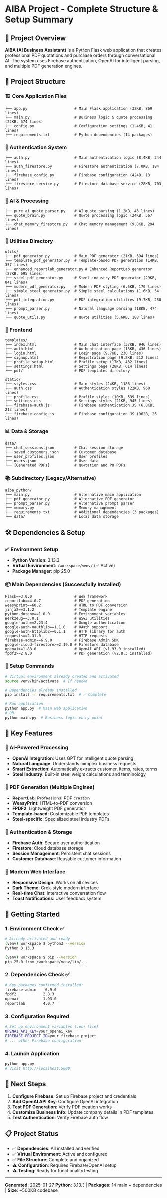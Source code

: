 # AIBA Project - Complete Structure & Setup Summary

## 🚀 Project Overview
**AIBA (AI Business Assistant)** is a Python Flask web application that creates professional PDF quotations and purchase orders through conversational AI. The system uses Firebase authentication, OpenAI for intelligent parsing, and multiple PDF generation engines.

## 📁 Project Structure

### 🏗️ Core Application Files
```
├── app.py                     # Main Flask application (32KB, 869 lines)
├── main.py                    # Business logic & quote processing (22KB, 574 lines)
├── config.py                  # Configuration settings (1.4KB, 41 lines)
├── requirements.txt           # Python dependencies (14 packages)
```

### 🔐 Authentication System
```
├── auth.py                    # Main authentication logic (8.4KB, 244 lines)
├── auth_firestore.py          # Firestore authentication (7.0KB, 184 lines)
├── firebase_config.py         # Firebase configuration (424B, 13 lines)
├── firestore_service.py       # Firestore database service (28KB, 703 lines)
```

### 🤖 AI & Processing
```
├── pure_ai_quote_parser.py    # AI quote parsing (1.2KB, 43 lines)
├── quote_brain.py             # Quote processing logic (24KB, 567 lines)
├── chat_memory_firestore.py   # Chat memory management (9.8KB, 294 lines)
```

### 🔧 Utilities Directory
```
utils/
├── pdf_generator.py           # Main PDF generator (21KB, 594 lines)
├── template_pdf_generator.py  # Template-based PDF generation (14KB, 357 lines)
├── enhanced_reportlab_generator.py # Enhanced ReportLab generator (27KB, 695 lines)
├── steel_pdf_generator.py     # Steel industry PDF generator (29KB, 841 lines)
├── modern_pdf_generator.py    # Modern PDF styling (6.6KB, 170 lines)
├── simple_steel_generator.py  # Simple steel calculations (1.6KB, 54 lines)
├── pdf_integration.py         # PDF integration utilities (9.7KB, 250 lines)
├── prompt_parser.py           # Natural language parsing (18KB, 474 lines)
└── quote_utils.py             # Quote utilities (5.6KB, 188 lines)
```

### 🎨 Frontend
```
templates/
├── index.html                 # Main chat interface (37KB, 946 lines)
├── auth.html                  # Authentication page (18KB, 436 lines)
├── login.html                 # Login page (9.7KB, 230 lines)
├── signup.html                # Registration page (9.2KB, 212 lines)
├── profile_setup.html         # Profile setup (17KB, 432 lines)
├── settings.html              # Settings page (28KB, 614 lines)
└── pdf/                       # PDF templates directory

static/
├── styles.css                 # Main styles (24KB, 1186 lines)
├── auth.css                   # Authentication styles (22KB, 960 lines)
├── profile.css                # Profile styles (10KB, 539 lines)
├── settings.css               # Settings styles (21KB, 945 lines)
├── firebase-auth.js           # Firebase authentication JS (6.8KB, 213 lines)
└── firebase-config.js         # Firebase configuration JS (962B, 26 lines)
```

### 📊 Data & Storage
```
data/
├── chat_sessions.json         # Chat session storage
├── saved_customers.json       # Customer database
├── user_profiles.json         # User profiles
├── users.json                 # User data
└── [Generated PDFs]           # Quotation and PO PDFs
```

### 📚 Subdirectory (Legacy/Alternative)
```
aiba_python/
├── main.py                    # Alternative main application
├── pdf_generator.py           # Alternative PDF generator
├── prompt_parser.py           # Alternative prompt parser
├── memory.py                  # Memory management
├── requirements.txt           # Additional dependencies (3 packages)
└── data/                      # Local data storage
```

## 🛠️ Dependencies & Setup

### ✅ Environment Setup
- **Python Version**: 3.13.3
- **Virtual Environment**: `/workspace/venv/` (✅ Active)
- **Package Manager**: pip 25.0

### 📦 Main Dependencies (Successfully Installed)
```
Flask==3.0.0                   # Web framework
reportlab==4.0.7               # PDF generation
weasyprint==60.2               # HTML to PDF conversion
jinja2==3.1.2                  # Template engine
python-dotenv==1.0.0           # Environment variables
Werkzeug==3.0.1                # WSGI utilities
google-auth==2.23.4            # Google authentication
google-auth-oauthlib==1.1.0    # OAuth support
google-auth-httplib2==0.1.1    # HTTP library for auth
requests==2.31.0               # HTTP requests
firebase-admin==6.9.0          # Firebase Admin SDK
google-cloud-firestore>=2.19.0 # Firestore database
openai>=1.88.0                 # OpenAI API (v1.93.0 installed)
fpdf2>=2.8.0                   # PDF generation (v2.8.3 installed)
```

### 🔧 Setup Commands
```bash
# Virtual environment already created and activated
source venv/bin/activate  # If needed

# Dependencies already installed
pip install -r requirements.txt  # ✅ Complete

# Run application
python app.py  # Main web application
# OR
python main.py  # Business logic entry point
```

## 🌟 Key Features

### 🤖 AI-Powered Processing
- **OpenAI Integration**: Uses GPT for intelligent quote parsing
- **Natural Language**: Understands complex business requests
- **Smart Extraction**: Automatically extracts customer, items, rates, terms
- **Steel Industry**: Built-in steel weight calculations and terminology

### 📄 PDF Generation (Multiple Engines)
- **ReportLab**: Professional PDF creation
- **WeasyPrint**: HTML-to-PDF conversion
- **FPDF2**: Lightweight PDF generation  
- **Template-based**: Customizable PDF templates
- **Steel-specific**: Specialized steel industry PDFs

### 🔐 Authentication & Storage
- **Firebase Auth**: Secure user authentication
- **Firestore**: Cloud database storage
- **Session Management**: Persistent chat sessions
- **Customer Database**: Reusable customer information

### 🎨 Modern Web Interface
- **Responsive Design**: Works on all devices
- **Dark Theme**: Grok-style modern interface
- **Real-time Chat**: Interactive conversation flow
- **Toast Notifications**: User feedback system

## 🚀 Getting Started

### 1. Environment Check ✅
```bash
# Already activated and ready
(venv) workspace $ python3 --version
Python 3.13.3

(venv) workspace $ pip --version  
pip 25.0 from /workspace/venv/lib/...
```

### 2. Dependencies Check ✅
```bash
# Key packages confirmed installed:
firebase-admin    6.9.0
fpdf2            2.8.3
openai           1.93.0
reportlab        4.0.7
```

### 3. Configuration Required
```bash
# Set up environment variables (.env file)
OPENAI_API_KEY=your_openai_key
FIREBASE_PROJECT_ID=your_firebase_project
# ... other Firebase configuration
```

### 4. Launch Application
```bash
python app.py
# Visit http://localhost:5000
```

## 🎯 Next Steps

1. **Configure Firebase**: Set up Firebase project and credentials
2. **Add OpenAI API Key**: Configure OpenAI integration
3. **Test PDF Generation**: Verify PDF creation works
4. **Customize Business Info**: Update company details in PDF templates
5. **Test Authentication**: Verify Firebase auth flow

## 📋 Project Status
- ✅ **Dependencies**: All installed and verified
- ✅ **Virtual Environment**: Active and configured  
- ✅ **File Structure**: Complete and organized
- ⚠️ **Configuration**: Requires Firebase/OpenAI setup
- ⚠️ **Testing**: Ready for functionality testing

---
**Generated**: 2025-01-27
**Python**: 3.13.3 | **Packages**: 14 main + dependencies | **Size**: ~500KB codebase